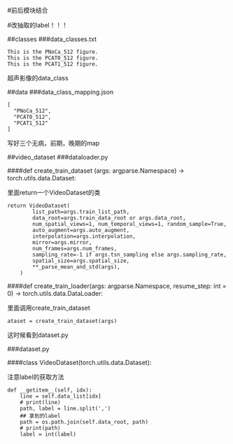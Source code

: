 #前后模块结合

#改抽取的label！！！

##classes
###data_classes.txt
	
	This is the PNoCa_512 figure.
	This is the PCAT0_512 figure.
	This is the PCAT1_512 figure.

超声影像的data_class

##data
###data_class_mapping.json

	[
	  "PNoCa_512",
	  "PCAT0_512",
	  "PCAT1_512"
	]

写好三个无病，前期，晚期的map
  
##video_dataset
###dataloader.py

####def create_train_dataset (args: argparse.Namespace) -> torch.utils.data.Dataset:

里面return一个VideoDataset的类

	return VideoDataset(
	        list_path=args.train_list_path,
	        data_root=args.train_data_root or args.data_root,
	        num_spatial_views=1, num_temporal_views=1, random_sample=True,
	        auto_augment=args.auto_augment,
	        interpolation=args.interpolation,
	        mirror=args.mirror,
	        num_frames=args.num_frames,
	        sampling_rate=-1 if args.tsn_sampling else args.sampling_rate,
	        spatial_size=args.spatial_size,
	        **_parse_mean_and_std(args),
	    )

####def create_train_loader(args: argparse.Namespace, resume_step: int = 0) -> torch.utils.data.DataLoader:

里面调用create_train_dataset

	ataset = create_train_dataset(args)

这时候看到dataset.py

###dataset.py

####class VideoDataset(torch.utils.data.Dataset):

注意label的获取方法

    def __getitem__(self, idx):
        line = self.data_list[idx]
        # print(line)
        path, label = line.split(',')
        ## 拿到的label
        path = os.path.join(self.data_root, path)
        # print(path)
        label = int(label)